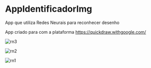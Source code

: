 # AppIdentificadorImg
App que utiliza Redes Neurais para reconhecer desenho


App criado para com a plataforma https://quickdraw.withgoogle.com/

![rn3](https://user-images.githubusercontent.com/54283401/173474646-ba3646b0-7953-4632-834b-53f8a8911b9b.png)


![rn2](https://user-images.githubusercontent.com/54283401/173474677-2f792dea-bd3b-4c06-b459-45f6ad45117d.png)


![rn1](https://user-images.githubusercontent.com/54283401/173474697-1a69e409-ed6c-4b16-a731-50d94686d026.png)


